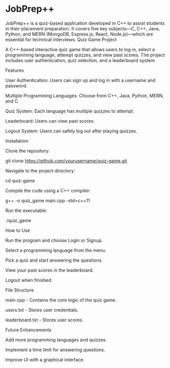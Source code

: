 # JobPrep++
JobPrep++ is a quiz-based application developed in C++ to assist students in their placement preparation. It covers five key subjects—C, C++, Java, Python, and MERN (MongoDB, Express.js, React, Node.js)—which are essential for technical interviews.
Quiz Game Project

A C++-based interactive quiz game that allows users to log in, select a programming language, attempt quizzes, and view past scores. The project includes user authentication, quiz selection, and a leaderboard system.

Features

User Authentication: Users can sign up and log in with a username and password.

Multiple Programming Languages: Choose from C++, Java, Python, MERN, and C.

Quiz System: Each language has multiple quizzes to attempt.

Leaderboard: Users can view past scores.

Logout System: Users can safely log out after playing quizzes.

Installation

Clone the repository:

git clone https://github.com/yourusername/quiz-game.git

Navigate to the project directory:

cd quiz-game

Compile the code using a C++ compiler:

g++ -o quiz_game main.cpp -std=c++11

Run the executable:

./quiz_game

How to Use

Run the program and choose Login or Signup.

Select a programming language from the menu.

Pick a quiz and start answering the questions.

View your past scores in the leaderboard.

Logout when finished.

File Structure

main.cpp - Contains the core logic of the quiz game.

users.txt - Stores user credentials.

leaderboard.txt - Stores user scores.

Future Enhancements

Add more programming languages and quizzes.

Implement a time limit for answering questions.

Improve UI with a graphical interface.

